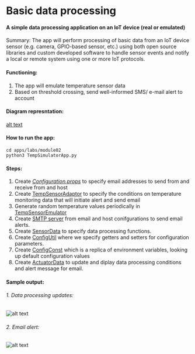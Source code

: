 # Basic data processing

#### A simple data processing application on an IoT device (real or emulated)

Summary: The app will perform processing of basic data from an IoT device sensor (e.g. camera, GPIO-based sensor, etc.) using both open source libraries and custom developed software to handle sensor events and notify a local or remote system using one or more IoT protocols.

#### Functioning:
1. The app will emulate temperature sensor data
2. Based on threshold crossing, send well-informed SMS/ e-mail alert to account

#### Diagram represntation:
[alt text](https://github.com/Adhira-Deogade/cd-github-python/blob/master/apps/labs/module02/Module2.png)

#### How to run the app:
```
cd apps/labs/module02
python3 TempSimulatorApp.py
```

#### Steps:
1. Create *_[Configuration.props](https://github.com/Adhira-Deogade/cd-github-python/blob/master/config/ConnectedDevicesConfig.props)_* to specify email addresses to send from and receive from and host
2. Create [TempSensorAdaptor](apps/labs/module03/TempSensorAdaptor.py) to specify the conditions on temperature monitoring data that will initiate alert and send email
3. Generate random temperature values periodically in [TempSensorEmulator](apps/labs/module02/TempSensorEmulator.py)
4. Create [SMTP server](apps/labs/module02/SmtpClientConnector.py) from email and host conifgurations to send email alerts.
5. Create [SensorData](apps/labs/common/SensorData.py) to specify data processing functions.
6. Create [ConfigUtil](apps/labs/common/ConfigUtil.py) where we specify getters and setters for configuration parameters.
7. Create [ConfigConst](apps/labs/common/ConfigConst.py) which is a replica of environment variables, looking up default configuration values
8. Create [ActuatorData](apps/labs/common/ActuatorData.py) to update and diplay data processing conditions and alert message for email.

#### Sample output:
###### 1. Data processing updates:
![alt text](https://github.com/Adhira-Deogade/cd-github-python/blob/master/apps/labs/module02/Picture2.png)

###### 2. Email alert:
![alt text](https://github.com/Adhira-Deogade/cd-github-python/blob/master/apps/labs/module02/Picture3.png)
